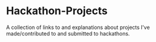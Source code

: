 # Hackathon-Projects
A collection of links to and explanations about projects I've made/contributed to and submitted to hackathons.
